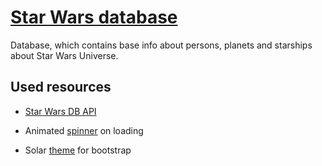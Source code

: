 # [Star Wars database](https://saltowl.github.io/star-wars-db)

Database, which contains base info about persons, planets and starships about Star Wars Universe.

## Used resources

- [Star Wars DB API](https://swapi.dev/)

- Animated [spinner](https://loading.io/) on loading

- Solar [theme](https://bootswatch.com/) for bootstrap
